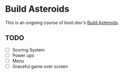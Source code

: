 # Build Asteroids

This is an ongoing course of boot.dev's [Build Asteroids](https://www.boot.dev/courses/build-asteroids).

## TODO

- [ ] Scoring System
- [ ] Power ups
- [ ] Menu
- [ ] Graceful game over screen
